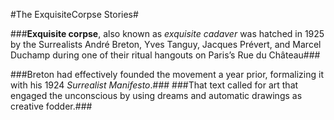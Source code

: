 #The ExquisiteCorpse Stories#

###**Exquisite corpse**, also known as *exquisite cadaver* was hatched in 1925 by the Surrealists André Breton, Yves Tanguy, Jacques Prévert, and Marcel Duchamp during one of their ritual hangouts on Paris’s Rue du Château###

###Breton had effectively founded the movement a year prior, formalizing it with his 1924 *Surrealist Manifesto*.###
###That text called for art that engaged the unconscious by using dreams and automatic drawings as creative fodder.###
